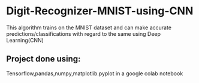 # Digit-Recognizer-MNIST-using-CNN
This algorithm trains on the MNIST dataset and can make accurate predictions/classifications with regard to the same using Deep Learning(CNN)
## Project done using:
Tensorflow,pandas,numpy,matplotlib.pyplot  in a google colab notebook
